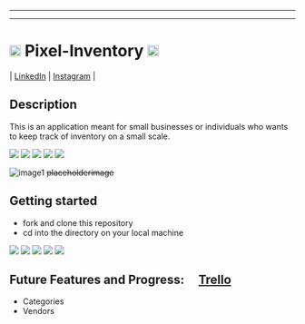 ***
***
# <img src="https://i.imgur.com/UKKRKdL.png " height="20"> Pixel-Inventory <img src="https://i.imgur.com/UKKRKdL.png " height="20">

| [LinkedIn](https://www.linkedin.com/in/diegoalejandropedraza/) | [Instagram](https://www.instagram.com/elmonoceja/) |


## Description
This is an application meant for small businesses or individuals who wants to keep track of inventory on a small scale. 


<img src="https://i.imgur.com/BV6u54L.png"/> <img src="https://i.imgur.com/xReF5Dk.png"/> <img src="https://i.imgur.com/69lIg1J.png"/> <img src="https://i.imgur.com/pyFAvAM.png"/> <img src="https://i.imgur.com/7o4xbdI.png"/>

![image1](https://mb.lowrysales.com/product/image/large/172490259_1.jpg) ~~placeholderimage~~

## Getting started
* fork and clone this repository
* cd into the directory on your local machine


<img src="https://i.imgur.com/7o4xbdI.png"> <img src="https://i.imgur.com/pyFAvAM.png"> <img src="https://i.imgur.com/69lIg1J.png"> <img src="https://i.imgur.com/xReF5Dk.png"> <img src="https://i.imgur.com/BV6u54L.png">



## Future Features and Progress:  <img src="https://i.imgur.com/UglpdfE.png" height="15"> [Trello](https://trello.com/b/KiOhkyf4/pixel-inventory) 

* Categories
* Vendors